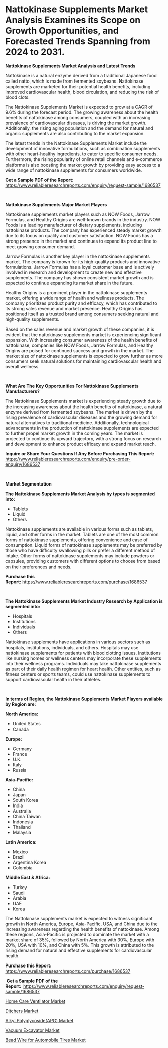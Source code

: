 <p><h1>Nattokinase Supplements Market Analysis Examines its Scope on Growth Opportunities, and Forecasted Trends Spanning from 2024 to 2031.</h1></p><p><strong>Nattokinase Supplements Market Analysis and Latest Trends</strong></p>
<p><p>Nattokinase is a natural enzyme derived from a traditional Japanese food called natto, which is made from fermented soybeans. Nattokinase supplements are marketed for their potential health benefits, including improved cardiovascular health, blood circulation, and reducing the risk of blood clots.</p><p>The Nattokinase Supplements Market is expected to grow at a CAGR of 9.6% during the forecast period. The growing awareness about the health benefits of nattokinase among consumers, coupled with an increasing prevalence of cardiovascular diseases, is driving the market growth. Additionally, the rising aging population and the demand for natural and organic supplements are also contributing to the market expansion.</p><p>The latest trends in the Nattokinase Supplements Market include the development of innovative formulations, such as combination supplements with other heart-healthy ingredients, to cater to specific consumer needs. Furthermore, the rising popularity of online retail channels and e-commerce platforms is also boosting the market growth by providing easy access to a wide range of nattokinase supplements for consumers worldwide.</p></p>
<p><strong>Get a Sample PDF of the Report:&nbsp;</strong> <a href="https://www.reliableresearchreports.com/enquiry/request-sample/1686537">https://www.reliableresearchreports.com/enquiry/request-sample/1686537</a></p>
<p>&nbsp;</p>
<p><strong>Nattokinase Supplements Major Market Players</strong></p>
<p><p>Nattokinase supplements market players such as NOW Foods, Jarrow Formulas, and Healthy Origins are well-known brands in the industry. NOW Foods is a leading manufacturer of dietary supplements, including nattokinase products. The company has experienced steady market growth due to its focus on quality and customer satisfaction. NOW Foods has a strong presence in the market and continues to expand its product line to meet growing consumer demand.</p><p>Jarrow Formulas is another key player in the nattokinase supplements market. The company is known for its high-quality products and innovative formulations. Jarrow Formulas has a loyal customer base and is actively involved in research and development to create new and effective supplements. The company has shown consistent market growth and is expected to continue expanding its market share in the future.</p><p>Healthy Origins is a prominent player in the nattokinase supplements market, offering a wide range of health and wellness products. The company prioritizes product purity and efficacy, which has contributed to its strong sales revenue and market presence. Healthy Origins has positioned itself as a trusted brand among consumers seeking natural and high-quality supplements.</p><p>Based on the sales revenue and market growth of these companies, it is evident that the nattokinase supplements market is experiencing significant expansion. With increasing consumer awareness of the health benefits of nattokinase, companies like NOW Foods, Jarrow Formulas, and Healthy Origins are poised for continued success and growth in the market. The market size of nattokinase supplements is expected to grow further as more consumers seek natural solutions for maintaining cardiovascular health and overall wellness.</p></p>
<p>&nbsp;</p>
<p><strong>What Are The Key Opportunities For Nattokinase Supplements Manufacturers?</strong></p>
<p><p>The Nattokinase Supplements market is experiencing steady growth due to the increasing awareness about the health benefits of nattokinase, a natural enzyme derived from fermented soybeans. The market is driven by the rising prevalence of cardiovascular diseases and the growing demand for natural alternatives to traditional medicine. Additionally, technological advancements in the production of nattokinase supplements are expected to further propel market growth in the coming years. The market is projected to continue its upward trajectory, with a strong focus on research and development to enhance product efficacy and expand market reach.</p></p>
<p><strong>Inquire or Share Your Questions If Any Before Purchasing This Report:</strong> <a href="https://www.reliableresearchreports.com/enquiry/pre-order-enquiry/1686537">https://www.reliableresearchreports.com/enquiry/pre-order-enquiry/1686537</a></p>
<p>&nbsp;</p>
<p><strong>Market Segmentation</strong></p>
<p><strong>The Nattokinase Supplements Market Analysis by types is segmented into:</strong></p>
<p><ul><li>Tablets</li><li>Liquid</li><li>Others</li></ul></p>
<p><p>Nattokinase supplements are available in various forms such as tablets, liquid, and other forms in the market. Tablets are one of the most common forms of nattokinase supplements, offering convenience and ease of consumption. Liquid forms of nattokinase supplements may be preferred by those who have difficulty swallowing pills or prefer a different method of intake. Other forms of nattokinase supplements may include powders or capsules, providing customers with different options to choose from based on their preferences and needs.</p></p>
<p><strong>Purchase this Report:&nbsp;</strong><a href="https://www.reliableresearchreports.com/purchase/1686537">https://www.reliableresearchreports.com/purchase/1686537</a></p>
<p>&nbsp;</p>
<p><strong>The Nattokinase Supplements Market Industry Research by Application is segmented into:</strong></p>
<p><ul><li>Hospitals</li><li>Institutions</li><li>Individuals</li><li>Others</li></ul></p>
<p><p>Nattokinase supplements have applications in various sectors such as hospitals, institutions, individuals, and others. Hospitals may use nattokinase supplements for patients with blood clotting issues. Institutions like nursing homes or wellness centers may incorporate these supplements into their wellness programs. Individuals may take nattokinase supplements as part of their daily health regimen for heart health. Other entities, such as fitness centers or sports teams, could use nattokinase supplements to support cardiovascular health in their athletes.</p></p>
<p>&nbsp;</p>
<p><strong>In terms of Region, the Nattokinase Supplements Market Players available by Region are:</strong></p>
<p>
    <p> <strong> North America: </strong>
        <ul>
            <li>United States</li>
            <li>Canada</li>
        </ul>
        </p> 
    <p> <strong> Europe: </strong>
        <ul>
            <li>Germany</li>
            <li>France</li>
            <li>U.K.</li>
            <li>Italy</li>
            <li>Russia</li>
        </ul>
        </p> 
    <p> <strong> Asia-Pacific: </strong>
        <ul>
            <li>China</li>
            <li>Japan</li>
            <li>South Korea</li>
            <li>India</li>
            <li>Australia</li>
            <li>China Taiwan</li>
            <li>Indonesia</li>
            <li>Thailand</li>
            <li>Malaysia</li>
        </ul>
        </p> 
    <p> <strong> Latin America: </strong>
        <ul>
            <li>Mexico</li>
            <li>Brazil</li>
            <li>Argentina Korea</li>
            <li>Colombia</li>
        </ul>
        </p> 
    <p> <strong> Middle East & Africa: </strong>
        <ul>
            <li>Turkey</li>
            <li>Saudi</li>
            <li>Arabia</li>
            <li>UAE</li>
            <li>Korea</li>
        </ul>
    </p>
    </p>
<p><p>The Nattokinase supplements market is expected to witness significant growth in North America, Europe, Asia-Pacific, USA, and China due to the increasing awareness regarding the health benefits of nattokinase. Among these regions, Asia-Pacific is projected to dominate the market with a market share of 35%, followed by North America with 30%, Europe with 20%, USA with 10%, and China with 5%. This growth is attributed to the rising demand for natural and effective supplements for cardiovascular health.</p></p>
<p><strong>Purchase this Report: </strong><a href="https://www.reliableresearchreports.com/purchase/1686537">https://www.reliableresearchreports.com/purchase/1686537</a></p>
<p>&nbsp;<strong>Get a Sample PDF of the Report:&nbsp;&nbsp;</strong><a href="https://www.reliableresearchreports.com/enquiry/request-sample/1686537">https://www.reliableresearchreports.com/enquiry/request-sample/1686537</a></p>
<p><strong></strong></p>
<p><p><a href="https://medium.com/@isidrowolff1966/home-care-ventilator-nbsp-market-focuses-on-market-share-size-and-projected-forecast-till-2031-59afba852ebf">Home Care Ventilator Market</a></p><p><a href="https://github.com/Glendatilghmankmgz0rbhwpy/Market-Research-Report-List-1/blob/main/ditchers-market.md">Ditchers Market</a></p><p><a href="https://issuu.com/reportprime-2/docs/alkyl-polyglycosideapg-market-size-2030.pptx">Alkyl Polyglycoside(APG) Market</a></p><p><a href="https://github.com/dx0328/Market-Research-Report-List-1/blob/main/vacuum-excavator-market.md">Vacuum Excavator Market</a></p><p><a href="https://issuu.com/reportprime-2/docs/bead-wire-for-automobile-tires-market-size-2030.pp">Bead Wire for Automobile Tires Market</a></p></p>
